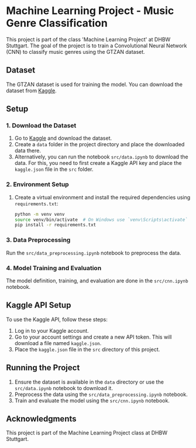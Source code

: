 # Machine Learning Project - Music Genre Classification

This project is part of the class 'Machine Learning Project' at DHBW Stuttgart. The goal of the project is to train a Convolutional Neural Network (CNN) to classify music genres using the GTZAN dataset.

## Dataset

The GTZAN dataset is used for training the model. You can download the dataset from [Kaggle](https://www.kaggle.com/datasets/andradaolteanu/gtzan-dataset-music-genre-classification).

## Setup

### 1. Download the Dataset

1. Go to [Kaggle](https://www.kaggle.com/datasets/andradaolteanu/gtzan-dataset-music-genre-classification) and download the dataset.
2. Create a `data` folder in the project directory and place the downloaded data there.
3. Alternatively, you can run the notebook `src/data.ipynb` to download the data. For this, you need to first create a Kaggle API key and place the `kaggle.json` file in the `src` folder.

### 2. Environment Setup

1. Create a virtual environment and install the required dependencies using `requirements.txt`:
    ```bash
    python -m venv venv
    source venv/bin/activate  # On Windows use `venv\Scripts\activate`
    pip install -r requirements.txt
    ```

### 3. Data Preprocessing

Run the `src/data_preprocessing.ipynb` notebook to preprocess the data.

### 4. Model Training and Evaluation

The model definition, training, and evaluation are done in the `src/cnn.ipynb` notebook.


## Kaggle API Setup

To use the Kaggle API, follow these steps:

1. Log in to your Kaggle account.
2. Go to your account settings and create a new API token. This will download a file named `kaggle.json`.
3. Place the `kaggle.json` file in the `src` directory of this project.

## Running the Project

1. Ensure the dataset is available in the `data` directory or use the `src/data.ipynb` notebook to download it.
2. Preprocess the data using the `src/data_preprocessing.ipynb` notebook.
3. Train and evaluate the model using the `src/cnn.ipynb` notebook.

## Acknowledgments

This project is part of the Machine Learning Project class at DHBW Stuttgart.
